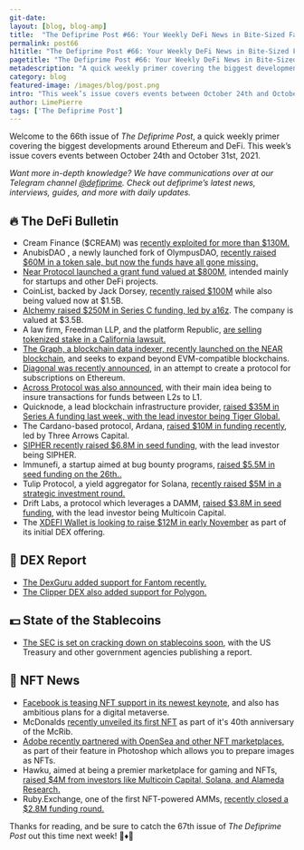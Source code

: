 ```yaml
---
git-date:
layout: [blog, blog-amp]
title:  "The Defiprime Post #66: Your Weekly DeFi News in Bite-Sized Fashion"
permalink: post66
h1title: "The Defiprime Post #66: Your Weekly DeFi News in Bite-Sized Fashion"
pagetitle: "The Defiprime Post #66: Your Weekly DeFi News in Bite-Sized Fashion"
metadescription: "A quick weekly primer covering the biggest developments around Ethereum and DeFi. This week’s issue covers events between October 24th and October 31st, 2021"
category: blog
featured-image: /images/blog/post.png
intro: "This week’s issue covers events between October 24th and October 31st, 2021"
author: LimePierre
tags: ['The Defiprime Post']
---
```


Welcome to the 66th issue of _The Defiprime Post_, a quick weekly primer covering the biggest developments around Ethereum and DeFi. This week’s issue covers events between October 24th and October 31st, 2021.

_Want more in-depth knowledge? We have communications over at our Telegram channel [@defiprime](https://t.me/defiprime). Check out defiprime’s latest news, interviews, guides, and more with daily updates._


## 🔥 The DeFi Bulletin

* Cream Finance ($CREAM) was [recently exploited for more than $130M.](https://twitter.com/defiprime/status/1453368403138285568)
* AnubisDAO , a newly launched fork of OlympusDAO, [recently raised $60M in a token sale, but now the funds have all gone missing.](https://www.theblockcrypto.com/post/122529/crypto-fork-uses-dog-meme-to-raise-60-million-then-the-money-goes-missing)
* [Near Protocol launched a grant fund valued at $800M,](https://www.coindesk.com/tech/2021/10/25/near-protocol-offers-800m-in-grants-in-bid-for-defi-mindshare/) intended mainly for startups and other DeFi projects. 
* CoinList, backed by Jack Dorsey, [recently raised $100M](https://www.theblockcrypto.com/post/122005/coinlist-new-funding-100-million-valuation-1-5-billion) while also being valued now at $1.5B.
* [Alchemy raised $250M in Series C funding, led by a16z](https://blog.alchemy.com/blog/alchemy-series-c-release). The company is valued at $3.5B.
* A law firm, Freedman LLP, and the platform Republic, [are selling tokenized stake in a California lawsuit. ](https://www.theblockcrypto.com/post/122044/first-tokenized-lawsuit-fund-goes-live-on-republic-will-distribute-on-avalanche)
* [The Graph, a blockchain data indexer, recently launched on the NEAR blockchain](https://www.coindesk.com/tech/2021/10/26/blockchain-data-indexer-the-graph-launches-on-near/), and seeks to expand beyond EVM-compatible blockchains.
* [Diagonal was recently announced](https://medium.com/@diagonalfinance/diagonal-a-protocol-for-subscriptions-on-ethereum-25374584fe0c), in an attempt to create a protocol for subscriptions on Ethereum. 
* [Across Protocol was also announced](https://medium.com/across-protocol/announcing-across-protocol-the-fastest-cheapest-and-most-secure-l2-to-l1-bridge-b64c66700e59), with their main idea being to insure transactions for funds between L2s to L1. 
* Quicknode, a lead blockchain infrastructure provider, [raised $35M in Series A funding last week, with the lead investor being Tiger Global.](https://www.prnewswire.com/news-releases/leading-blockchain-infra-provider-quicknode-raises-35m-series-a-led-by-tiger-global-301409773.html)
* The Cardano-based protocol, Ardana, [raised $10M in funding recently](https://www.theblockcrypto.com/linked/122588/cardano-based-defi-protocol-ardana-funding-three-arrows-capital?utm_source=twitter&utm_medium=social), led by Three Arrows Capital.
* [SIPHER recently raised $6.8M in seed funding](https://medium.com/sipherxyz/sipher-secures-6-8m-in-seed-round-d73cbaf1ab13), with the lead investor being SIPHER.
* Immunefi, a startup aimed at bug bounty programs, [raised $5.5M in seed funding on the 26th..](https://www.theblockcrypto.com/post/122010/defi-bug-bounty-platform-immunefi-seed-funding)
* Tulip Protocol, a yield aggregator for Solana, [recently raised $5M in a strategic investment round.](https://medium.com/tulipprotocol/tulip-protocol-raises-5m-from-jump-capital-alameda-research-amber-group-cadenza-ventures-cd69db5795c8)
* Drift Labs, a protocol which leverages a DAMM, [raised $3.8M in seed funding](https://driftprotocol.medium.com/drift-labs-raises-3-8-million-in-seed-round-8c4ed64f2080), with the lead investor being Multicoin Capital.
* The [XDEFI Wallet is looking to raise $12M in early November](https://www.coindesk.com/business/2021/10/26/xdefi-wallet-looks-to-raise-12m-in-initial-dex-offering/) as part of its initial DEX offering.


## 💱 DEX Report

* [The DexGuru added support for Fantom recently.](https://twitter.com/dexguru/status/1453116189002002433)
* [The Clipper DEX also added support for Polygon.](https://blog.clipper.exchange/clipper-dex-expands-to-polygon/)


## 💵 State of the Stablecoins

* [The SEC is set on cracking down on stablecoins soon](https://blockworks.co/us-sec-set-to-crack-down-on-stablecoins-in-new-report/?oly_enc_id=4680C7208256B1X), with the US Treasury and other government agencies publishing a report. 


## 💎 NFT News

* [Facebook is teasing NFT support in its newest keynote](https://www.theblockcrypto.com/linked/122468/facebook-teases-nft-support-in-keynote-on-its-ambitious-plans-for-a-digital-metaverse), and also has ambitious plans for a digital metaverse.
* McDonalds [recently unveiled its first NFT](https://corporate.mcdonalds.com/corpmcd/en-us/our-stories/article/OurStories.40-anniversary-mcrib.html) as part of it's 40th anniversary of the McRib. 
* [Adobe recently partnered with OpenSea and other NFT marketplaces](https://www.theblockcrypto.com/post/122118/adobe-partners-with-opensea-and-other-nft-marketplaces-to-display-content-credentials), as part of their feature in Photoshop which allows you to prepare images as NFTs. 
* Hawku, aimed at being a premier marketplace for gaming and NFTs, [raised $4M from investors like Multicoin Capital, Solana, and Alameda Research.](https://blog.hawku.com/announcing-hawkus-seed-round/)
* Ruby.Exchange, one of the first NFT-powered AMMs, [recently closed a $2.8M funding round.](https://blog.ruby.exchange/ruby-exchange-closes-2-8-million-funding-for-first-nft-powered-amm-2/)

Thanks for reading, and be sure to catch the 67th issue of _The Defiprime Post_ out this time next week! 👋♦️👋
